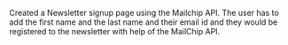 Created a Newsletter signup page using the Mailchip API.
The user has to add the first name and the last name and their email id and they would be registered to the newsletter with help of the MailChip API.
